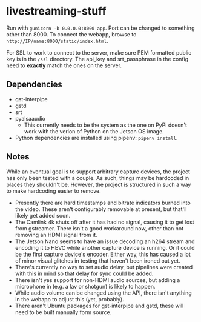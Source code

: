 # livestreaming-stuff

Run with `gunicorn -b 0.0.0.0:8000 app`. Port can be changed to something other than 8000. To connect the webapp, browse to `http://IP/name:8000/static/index.html`.

For SSL to work to connect to the server, make sure PEM formatted public key is in the `/ssl` directory. The api_key and srt_passphrase in the config need to **exactly** match the ones on the server.

## Dependencies

- gst-interpipe
- gstd
- srt
- pyalsaaudio
  - This currently needs to be the system as the one on PyPi doesn't work with the verion of Python on the Jetson OS image.
- Python dependencies are installed using pipenv: `pipenv install`.

## Notes

While an eventual goal is to support arbitrary capture devices, the project has only been tested with a couple. As such, things may be hardcoded in places they shouldn't be. However, the project is structured in such a way to make hardcoding easier to remove.

- Presently there are hard timestamps and bitrate indicators burned into the video. These aren't configurably removable at present, but that'll likely get added soon.
- The Camlink 4k shuts off after it has had no signal, causing it to get lost from gstreamer. There isn't a good workaround now, other than not removing an HDMI signal from it.
- The Jetson Nano seems to have an issue decoding an h264 stream and encoding it to HEVC while another capture device is running. Or it could be the first capture device's encoder. Either way, this has caused a lot of minor visual glitches in testing that haven't been ironed out yet.
- There's currently no way to set audio delay, but pipelines were created with this in mind so that delay for sync could be added.
- There isn't yes support for non-HDMI audio sources, but adding a microphone in (e.g. a lav or shotgun) is likely to happen.
- While audio volume can be changed using the API, there isn't anything in the webapp to adjust this (yet, probably).
- There aren't Ubuntu packages for gst-interpipe and gstd, these will need to be built manually form source.
